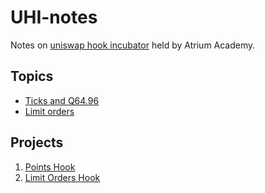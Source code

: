 # UHI-notes

Notes on [uniswap hook incubator](https://atrium.academy/uniswap) held by Atrium Academy.


## Topics

- [Ticks and Q64.96](./docs/week1_ticks_and_Q64_96.md)
- [Limit orders](./docs/limit-orders.md)

## Projects
1. [Points Hook](./projects/point-hook/)
2. [Limit Orders Hook](./projects/limit-orders/)